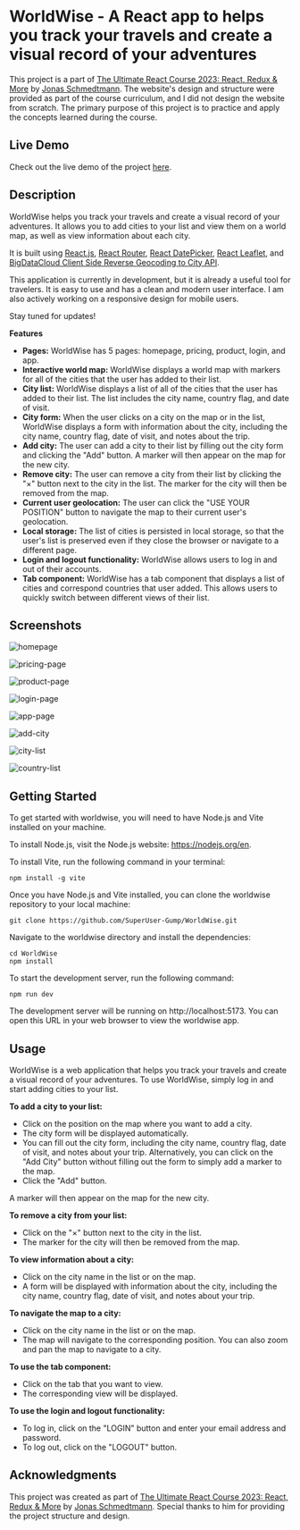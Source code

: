 # WorldWise - A React app to helps you track your travels and create a visual record of your adventures

This project is a part of [The Ultimate React Course 2023: React, Redux & More](https://www.udemy.com/course/the-ultimate-react-course/) by [Jonas Schmedtmann](https://github.com/jonasschmedtmann). The website's design and structure were provided as part of the course curriculum, and I did not design the website from scratch. The primary purpose of this project is to practice and apply the concepts learned during the course.

## Live Demo

Check out the live demo of the project [here](https://worldwise-krittin-saenpakdi.netlify.app/).

## Description

WorldWise helps you track your travels and create a visual record of your adventures. It allows you to add cities to your list and view them on a world map, as well as view information about each city.

It is built using [React.js](https://react.dev/), [React Router](https://reactrouter.com/), [React DatePicker](https://reactdatepicker.com/), [React Leaflet](https://react-leaflet.js.org/), and [BigDataCloud Client Side Reverse Geocoding to City API](https://www.bigdatacloud.com/free-api/free-reverse-geocode-to-city-api).

This application is currently in development, but it is already a useful tool for travelers. It is easy to use and has a clean and modern user interface. I am also actively working on a responsive design for mobile users.

Stay tuned for updates!

**Features**

* **Pages:** WorldWise has 5 pages: homepage, pricing, product, login, and app.
* **Interactive world map:** WorldWise displays a world map with markers for all of the cities that the user has added to their list.
* **City list:** WorldWise displays a list of all of the cities that the user has added to their list. The list includes the city name, country flag, and date of visit.
* **City form:** When the user clicks on a city on the map or in the list, WorldWise displays a form with information about the city, including the city name, country flag, date of visit, and notes about the trip.
* **Add city:** The user can add a city to their list by filling out the city form and clicking the "Add" button. A marker will then appear on the map for the new city.
* **Remove city:** The user can remove a city from their list by clicking the "&times;" button next to the city in the list. The marker for the city will then be removed from the map.
* **Current user geolocation:** The user can click the "USE YOUR POSITION" button to navigate the map to their current user's geolocation.
* **Local storage:** The list of cities is persisted in local storage, so that the user's list is preserved even if they close the browser or navigate to a different page.
* **Login and logout functionality:** WorldWise allows users to log in and out of their accounts.
* **Tab component:** WorldWise has a tab component that displays a list of cities and correspond countries that user added. This allows users to quickly switch between different views of their list.

## Screenshots
![homepage](public/screenshots/homepage.webp)

![pricing-page](public/screenshots/pricing-page.webp)

![product-page](public/screenshots/product-page.webp)

![login-page](public/screenshots/login-page.webp)

![app-page](public/screenshots/app-page.webp)

![add-city](public/screenshots/add-city.webp)

![city-list](public/screenshots/city-list.webp)

![country-list](public/screenshots/country-list.webp)

## Getting Started

To get started with worldwise, you will need to have Node.js and Vite installed on your machine.

To install Node.js, visit the Node.js website: https://nodejs.org/en.

To install Vite, run the following command in your terminal:

```
npm install -g vite
```

Once you have Node.js and Vite installed, you can clone the worldwise repository to your local machine:

```
git clone https://github.com/SuperUser-Gump/WorldWise.git
```

Navigate to the worldwise directory and install the dependencies:

```
cd WorldWise
npm install
```

To start the development server, run the following command:

```
npm run dev
```

The development server will be running on http://localhost:5173. You can open this URL in your web browser to view the worldwise app.



## Usage

WorldWise is a web application that helps you track your travels and create a visual record of your adventures. To use WorldWise, simply log in and start adding cities to your list.

**To add a city to your list:**

* Click on the position on the map where you want to add a city.
* The city form will be displayed automatically.
* You can fill out the city form, including the city name, country flag, date of visit, and notes about your trip. Alternatively, you can click on the "Add City" button without filling out the form to simply add a marker to the map.
* Click the "Add" button.

A marker will then appear on the map for the new city.

**To remove a city from your list:**

* Click on the "&times;" button next to the city in the list.
* The marker for the city will then be removed from the map.

**To view information about a city:**

* Click on the city name in the list or on the map.
* A form will be displayed with information about the city, including the city name, country flag, date of visit, and notes about your trip.

**To navigate the map to a city:**

* Click on the city name in the list or on the map.
* The map will navigate to the corresponding position. You can also zoom and pan the map to navigate to a city.

**To use the tab component:**

* Click on the tab that you want to view.
* The corresponding view will be displayed.

**To use the login and logout functionality:**

* To log in, click on the "LOGIN" button and enter your email address and password.
* To log out, click on the "LOGOUT" button.

## Acknowledgments

This project was created as part of [The Ultimate React Course 2023: React, Redux & More](https://www.udemy.com/course/the-ultimate-react-course/) by [Jonas Schmedtmann](https://github.com/jonasschmedtmann). Special thanks to him for providing the project structure and design.
